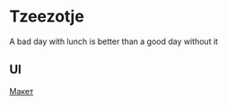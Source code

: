 # Tzeezotje

 A bad day with lunch is better than a good day without it

## UI
[Макет](https://www.figma.com/file/f1GJjeURU58Xdb6bVBwP3n/Tzeezotje-(Copy)?node-id=0%3A1&t=wLaYEFijtmgyfXfY-0)
